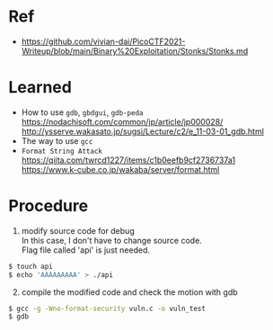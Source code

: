 # Ref
- https://github.com/vivian-dai/PicoCTF2021-Writeup/blob/main/Binary%20Exploitation/Stonks/Stonks.md

# Learned
- How to use `gdb`, `gbdgui`, `gdb-peda`  
https://nodachisoft.com/common/jp/article/jp000028/  
http://ysserve.wakasato.jp/sugsi/Lecture/c2/e_11-03-01_gdb.html  
- The way to use `gcc`  
- `Format String Attack`  
https://qiita.com/twrcd1227/items/c1b0eefb9cf2736737a1  
https://www.k-cube.co.jp/wakaba/server/format.html  

# Procedure
1. modify source code for debug  
In this case, I don't have to change source code.  
Flag file called 'api' is just needed.
```bash
$ touch api
$ echo 'AAAAAAAAA' > ./api
```
2. compile the modified code and check the motion with gdb
```bash
$ gcc -g -Wno-format-security vuln.c -o vuln_test
$ gdb
```